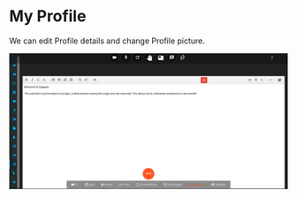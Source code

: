 # My Profile

We can edit Profile details and change Profile picture.

![](../.gitbook/assets/image%20%28182%29.png)

